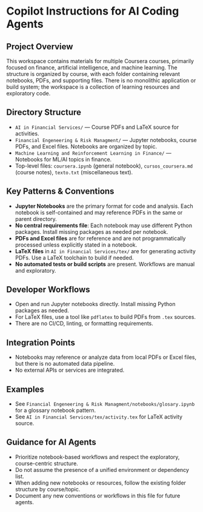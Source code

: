 # Copilot Instructions for AI Coding Agents

## Project Overview
This workspace contains materials for multiple Coursera courses, primarily focused on finance, artificial intelligence, and machine learning. The structure is organized by course, with each folder containing relevant notebooks, PDFs, and supporting files. There is no monolithic application or build system; the workspace is a collection of learning resources and exploratory code.

## Directory Structure
- `AI in Financial Services/` — Course PDFs and LaTeX source for activities.
- `Financial Engeneering & Risk Managment/` — Jupyter notebooks, course PDFs, and Excel files. Notebooks are organized by topic.
- `Machine Learning and Reinforcement Learning in Finance/` — Notebooks for ML/AI topics in finance.
- Top-level files: `coursera.ipynb` (general notebook), `cursos_coursera.md` (course notes), `texto.txt` (miscellaneous text).

## Key Patterns & Conventions
- **Jupyter Notebooks** are the primary format for code and analysis. Each notebook is self-contained and may reference PDFs in the same or parent directory.
- **No central requirements file**: Each notebook may use different Python packages. Install missing packages as needed per notebook.
- **PDFs and Excel files** are for reference and are not programmatically processed unless explicitly stated in a notebook.
- **LaTeX files** in `AI in Financial Services/tex/` are for generating activity PDFs. Use a LaTeX toolchain to build if needed.
- **No automated tests or build scripts** are present. Workflows are manual and exploratory.

## Developer Workflows
- Open and run Jupyter notebooks directly. Install missing Python packages as needed.
- For LaTeX files, use a tool like `pdflatex` to build PDFs from `.tex` sources.
- There are no CI/CD, linting, or formatting requirements.

## Integration Points
- Notebooks may reference or analyze data from local PDFs or Excel files, but there is no automated data pipeline.
- No external APIs or services are integrated.

## Examples
- See `Financial Engeneering & Risk Managment/notebooks/glosary.ipynb` for a glossary notebook pattern.
- See `AI in Financial Services/tex/activity.tex` for LaTeX activity source.

## Guidance for AI Agents
- Prioritize notebook-based workflows and respect the exploratory, course-centric structure.
- Do not assume the presence of a unified environment or dependency list.
- When adding new notebooks or resources, follow the existing folder structure by course/topic.
- Document any new conventions or workflows in this file for future agents.
